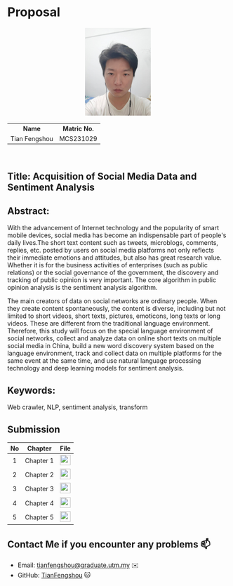 # Proposal

<p align="center">
  <img height="200px" src="TianFengshou.jpg" />
</p>



<table align="center">
  <tr>
    <th>Name</th>
    <th>Matric No.</th>
  </tr>
  <tr>
    <td>Tian Fengshou</td>
    <td>MCS231029</td>
  </tr>
</table>
<br>

## Title: Acquisition of Social Media Data and Sentiment Analysis

## Abstract:
  With the advancement of Internet technology and the popularity of smart mobile devices, social media has become an indispensable part of people's daily lives.The short text content such as tweets, microblogs, comments, replies, etc. posted by users on social media platforms not only reflects their immediate emotions and attitudes, but also has great research value. Whether it is for the business activities of enterprises (such as public relations) or the social governance of the government, the discovery and tracking of public opinion is very important. The core algorithm in public opinion analysis is the sentiment analysis algorithm.

  The main creators of data on social networks are ordinary people. When they create content spontaneously, the content is diverse, including but not limited to short videos, short texts, pictures, emoticons, long texts or long videos. These are different from the traditional language environment. Therefore, this study will focus on the special language environment of social networks, collect and analyze data on online short texts on multiple social media in China, build a new word discovery system based on the language environment, track and collect data on multiple platforms for the same event at the same time, and use natural language processing technology and deep learning models for sentiment analysis.

## Keywords:

Web crawler, NLP, sentiment analysis, transform

## Submission

| No  | Chapter     |                                                 File |
| :-: | ---------- | :---------------------------------------------------------------------------------------------------: |
|  1  | Chapter 1 | <a href="./chapter1/Chapter1_Tian Fengshou_MCS231029.pdf"><img src="../../images/answer.png" width="24px" height="24px"></a> |
|  2  | Chapter 2 | <a href="./chapter2/Chapter2.pdf"><img src="../../images/answer.png" width="24px" height="24px"></a> |
|  3  | Chapter 3 | <a href="./chapter3/Chapter3.pdf"><img src="../../images/answer.png" width="24px" height="24px"></a> |
|  4  | Chapter 4 | <a href="./chapter4/Chapter4.pdf"><img src="../../images/answer.png" width="24px" height="24px"></a> |
|  5  | Chapter 5 | <a href="./chapter5/Chapter5.pdf"><img src="../../images/answer.png" width="24px" height="24px"></a> |

## Contact Me if you encounter any problems 📫

- Email: tianfengshou@graduate.utm.my ✉️
- GitHub: [TianFengshou](https://github.com/Tianfengshou) 🐱

